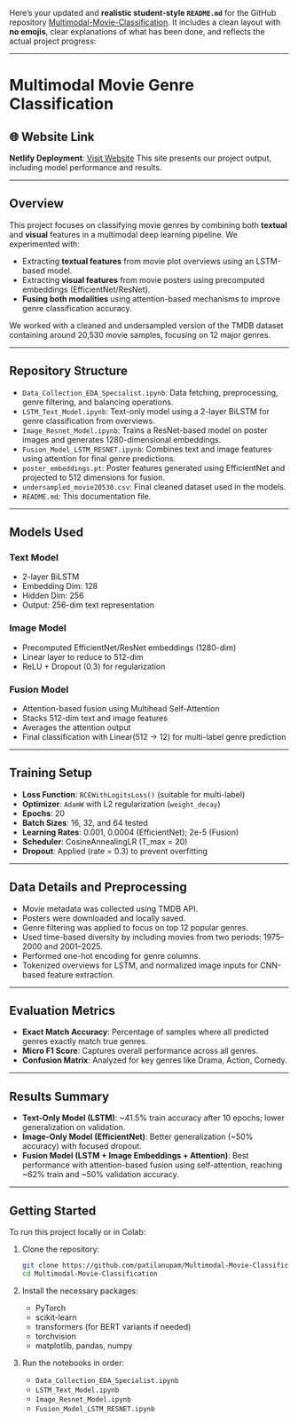 Here’s your updated and **realistic student-style `README.md`** for the GitHub repository [Multimodal-Movie-Classification](https://github.com/patilanupam/Multimodal-Movie-Classification). It includes a clean layout with **no emojis**, clear explanations of what has been done, and reflects the actual project progress:

---

# Multimodal Movie Genre Classification

## 🌐 Website Link

**Netlify Deployment**: [Visit Website](https://genregenie.netlify.app/)
This site presents our project output, including model performance and results.

---

## Overview

This project focuses on classifying movie genres by combining both **textual** and **visual** features in a multimodal deep learning pipeline. We experimented with:

* Extracting **textual features** from movie plot overviews using an LSTM-based model.
* Extracting **visual features** from movie posters using precomputed embeddings (EfficientNet/ResNet).
* **Fusing both modalities** using attention-based mechanisms to improve genre classification accuracy.

We worked with a cleaned and undersampled version of the TMDB dataset containing around 20,530 movie samples, focusing on 12 major genres.

---

## Repository Structure

* `Data_Collection_EDA_Specialist.ipynb`: Data fetching, preprocessing, genre filtering, and balancing operations.
* `LSTM_Text_Model.ipynb`: Text-only model using a 2-layer BiLSTM for genre classification from overviews.
* `Image_Resnet_Model.ipynb`: Trains a ResNet-based model on poster images and generates 1280-dimensional embeddings.
* `Fusion_Model_LSTM_RESNET.ipynb`: Combines text and image features using attention for final genre predictions.
* `poster_embeddings.pt`: Poster features generated using EfficientNet and projected to 512 dimensions for fusion.
* `undersampled_movie20530.csv`: Final cleaned dataset used in the models.
* `README.md`: This documentation file.

---

## Models Used

### Text Model

* 2-layer BiLSTM
* Embedding Dim: 128
* Hidden Dim: 256
* Output: 256-dim text representation

### Image Model

* Precomputed EfficientNet/ResNet embeddings (1280-dim)
* Linear layer to reduce to 512-dim
* ReLU + Dropout (0.3) for regularization

### Fusion Model

* Attention-based fusion using Multihead Self-Attention
* Stacks 512-dim text and image features
* Averages the attention output
* Final classification with Linear(512 → 12) for multi-label genre prediction

---

## Training Setup

* **Loss Function**: `BCEWithLogitsLoss()` (suitable for multi-label)
* **Optimizer**: `AdamW` with L2 regularization (`weight_decay`)
* **Epochs**: 20
* **Batch Sizes**: 16, 32, and 64 tested
* **Learning Rates**: 0.001, 0.0004 (EfficientNet); 2e-5 (Fusion)
* **Scheduler**: CosineAnnealingLR (T\_max = 20)
* **Dropout**: Applied (rate = 0.3) to prevent overfitting

---

## Data Details and Preprocessing

* Movie metadata was collected using TMDB API.
* Posters were downloaded and locally saved.
* Genre filtering was applied to focus on top 12 popular genres.
* Used time-based diversity by including movies from two periods: 1975–2000 and 2001–2025.
* Performed one-hot encoding for genre columns.
* Tokenized overviews for LSTM, and normalized image inputs for CNN-based feature extraction.

---

## Evaluation Metrics

* **Exact Match Accuracy**: Percentage of samples where all predicted genres exactly match true genres.
* **Micro F1 Score**: Captures overall performance across all genres.
* **Confusion Matrix**: Analyzed for key genres like Drama, Action, Comedy.

---

## Results Summary

* **Text-Only Model (LSTM)**: \~41.5% train accuracy after 10 epochs; lower generalization on validation.
* **Image-Only Model (EfficientNet)**: Better generalization (\~50% accuracy) with focused dropout.
* **Fusion Model (LSTM + Image Embeddings + Attention)**: Best performance with attention-based fusion using self-attention, reaching \~62% train and \~50% validation accuracy.

---

## Getting Started

To run this project locally or in Colab:

1. Clone the repository:

   ```bash
   git clone https://github.com/patilanupam/Multimodal-Movie-Classification.git
   cd Multimodal-Movie-Classification
   ```

2. Install the necessary packages:

   * PyTorch
   * scikit-learn
   * transformers (for BERT variants if needed)
   * torchvision
   * matplotlib, pandas, numpy

3. Run the notebooks in order:

   * `Data_Collection_EDA_Specialist.ipynb`
   * `LSTM_Text_Model.ipynb`
   * `Image_Resnet_Model.ipynb`
   * `Fusion_Model_LSTM_RESNET.ipynb`

